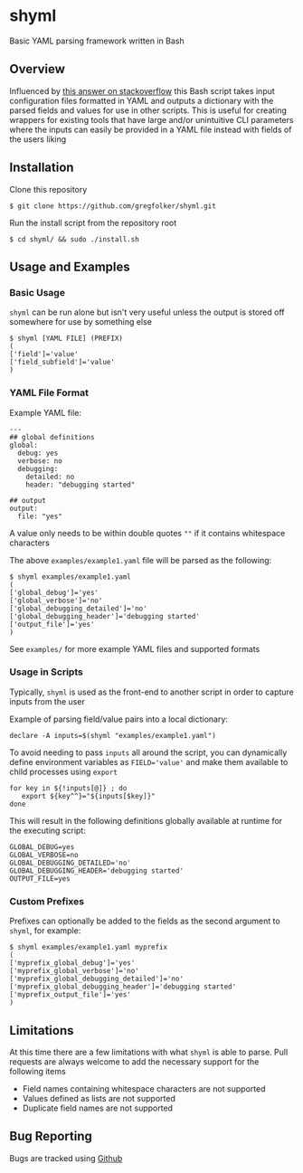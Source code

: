 # shyml

Basic YAML parsing framework written in Bash

## Overview

Influenced by [this answer on stackoverflow](https://stackoverflow.com/a/21189044/15355689) this Bash script takes input configuration
files formatted in YAML and outputs a dictionary with the parsed fields and values for use in other scripts. This is useful for creating
wrappers for existing tools that have large and/or unintuitive CLI parameters where the inputs can easily be provided in a YAML file
instead with fields of the users liking

## Installation

Clone this repository

```
$ git clone https://github.com/gregfolker/shyml.git
```

Run the install script from the repository root

```
$ cd shyml/ && sudo ./install.sh
```

## Usage and Examples

### Basic Usage

`shyml` can be run alone but isn't very useful unless the output is stored off somewhere for use by something else

```
$ shyml [YAML FILE] (PREFIX)
(
['field']='value'
['field_subfield']='value'
)
```

### YAML File Format

Example YAML file:

```
---
## global definitions
global:
  debug: yes
  verbose: no
  debugging:
    detailed: no
    header: "debugging started"

## output
output:
  file: "yes"
```

A value only needs to be within double quotes `""` if it contains whitespace characters

The above `examples/example1.yaml` file will be parsed as the following:

```
$ shyml examples/example1.yaml
(
['global_debug']='yes'
['global_verbose']='no'
['global_debugging_detailed']='no'
['global_debugging_header']='debugging started'
['output_file']='yes'
)
```

See `examples/` for more example YAML files and supported formats

### Usage in Scripts

Typically, `shyml` is used as the front-end to another script in order to capture inputs from the user

Example of parsing field/value pairs into a local dictionary:

```
declare -A inputs=$(shyml "examples/example1.yaml")
```

To avoid needing to pass `inputs` all around the script, you can dynamically define environment variables as `FIELD='value'`
and make them available to child processes using `export`

```
for key in ${!inputs[@]} ; do
   export ${key^^}="${inputs[$key]}"
done
```

This will result in the following definitions globally available at runtime for the executing script:

```
GLOBAL_DEBUG=yes
GLOBAL_VERBOSE=no
GLOBAL_DEBUGGING_DETAILED='no'
GLOBAL_DEBUGGING_HEADER='debugging started'
OUTPUT_FILE=yes
```

### Custom Prefixes

Prefixes can optionally be added to the fields as the second argument to `shyml`, for example:

```
$ shyml examples/example1.yaml myprefix
(
['myprefix_global_debug']='yes'
['myprefix_global_verbose']='no'
['myprefix_global_debugging_detailed']='no'
['myprefix_global_debugging_header']='debugging started'
['myprefix_output_file']='yes'
)
```

## Limitations

At this time there are a few limitations with what `shyml` is able to parse. Pull requests are always welcome to add the necessary support
for the following items

- Field names containing whitespace characters are not supported
- Values defined as lists are not supported
- Duplicate field names are not supported

## Bug Reporting

Bugs are tracked using [Github](https://github.com/gregfolker/shyml/issues)
